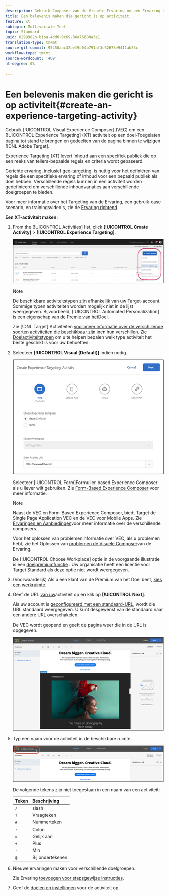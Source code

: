 ```yaml
---
description: Gebruik Composer van de Visuele Ervaring om een Ervaring tot stand te brengen richtend (XT) activiteit op een doel-Toegelaten pagina en om gedeelten van de pagina binnen Adobe Target te wijzigen.
title: Een belevenis maken die gericht is op activiteit
feature: xt
subtopic: Multivariate Test
topic: Standard
uuid: 6299982b-b1ba-4dd0-9c69-36a76680a3e1
translation-type: tm+mt
source-git-commit: 95450abc32be19d04b791af3c62673e9411ab53c
workflow-type: tm+mt
source-wordcount: '409'
ht-degree: 0%

---
```



# Een belevenis maken die gericht is op activiteit{#create-an-experience-targeting-activity}

Gebruik [!UICONTROL Visual Experience Composer] (VEC) om een [!UICONTROL Experience Targeting] (XT) activiteit op een doel-Toegelaten pagina tot stand te brengen en gedeelten van de pagina binnen te wijzigen [!DNL Adobe Target].

Experience Targeting (XT) levert inhoud aan een specifiek publiek die op een reeks van tellers-bepaalde regels en criteria wordt gebaseerd.

Gerichte ervaring, inclusief [geo-targeting](/help/c-target/c-audiences/c-target-rules/geo.md), is nuttig voor het definiëren van regels die een specifieke ervaring of inhoud voor een bepaald publiek als doel hebben. Verschillende regels kunnen in een activiteit worden gedefinieerd om verschillende inhoudvariaties aan verschillende doelgroepen te bieden.

Voor meer informatie over het Targeting van de Ervaring, een gebruik-case scenario, en trainingsvideo&#39;s, zie de [Ervaring richtend](/help/c-activities/t-experience-target/experience-target.md).

**Een XT-activiteit maken:**

1. From the [!UICONTROL Activities] list, click **[!UICONTROL Create Activity]** > **[!UICONTROL Experience Targeting]**.

   ![Activiteit maken > Gericht op ervaring](/help/c-activities/t-experience-target/t-xt-create/assets/xt_select-1.png)

   >[!NOTE]
   >
   >De beschikbare activiteitstypen zijn afhankelijk van uw Target-account. Sommige typen activiteiten worden mogelijk niet in de lijst weergegeven. Bijvoorbeeld, [!UICONTROL Automated Personalization] is een eigenschap [van de Premie van het](/help/c-intro/intro.md#premium)Doel.
   >
   >Zie [!DNL Target] Activiteiten [voor meer informatie over de verschillende soorten activiteiten die beschikbaar zijn in](/help/c-activities/activities.md#concept_D317A95A1AB54674BA7AB65C7985BA03)en hun verschillen. Zie [Doelactiviteitstypen](/help/c-activities/target-activities-guide.md) om u te helpen bepalen welk type activiteit het beste geschikt is voor uw behoeften.

1. Selecteer **[!UICONTROL Visual (Default)]** indien nodig.

   ![Het dialoogvenster Activiteit bij gerichte ervaring maken](/help/c-activities/t-experience-target/t-xt-create/assets/form_url-new.png)

   Selecteer [!UICONTROL Form]Formulier-based Experience Composer als u liever wilt gebruiken. Zie [Form-Based Experience Composer](/help/c-experiences/form-experience-composer.md) voor meer informatie.

   >[!NOTE]
   >
   >Naast de VEC en Form-Based Experience Composer, biedt Target de Single Page Application VEC en de VEC voor Mobile Apps. Zie [Ervaringen en Aanbiedingen](/help/c-experiences/experiences.md)voor meer informatie over de verschillende composers.
   >
   >Voor het oplossen van problemeninformatie over VEC, als u problemen hebt, zie het Oplossen van [problemen de Visuele Composer](/help/c-experiences/c-visual-experience-composer/r-troubleshoot-composer/troubleshoot-composer.md)van de Ervaring.
   >
   >De [!UICONTROL Choose Workplace] optie in de voorgaande illustratie is een [doelpremiumfunctie](/help/c-intro/intro.md) . Uw organisatie heeft een licentie voor Target Standard als deze optie niet wordt weergegeven.

1. (Voorwaardelijk) Als u een klant van de Premium van het Doel bent, [kies een werkruimte](/help/administrating-target/c-user-management/property-channel/property-channel.md).

1. Geef de URL [van uw](/help/c-activities/t-experience-target/t-xt-create/xt-activity-url.md#concept_D28549AAA0A14E3BB5F05F32BE8ABC90)activiteit op en klik op **[!UICONTROL Next]**.

   Als uw account is [geconfigureerd met een standaard-URL](/help/administrating-target/visual-experience-composer-set-up.md), wordt die URL standaard weergegeven. U kunt desgewenst van de standaard naar een andere URL overschakelen.

   De VEC wordt geopend en geeft de pagina weer die in de URL is opgegeven.

   ![Gerichte ervaring binnen de VEC](/help/c-activities/t-experience-target/t-xt-create/assets/xt-in-vec.png)

1. Typ een naam voor de activiteit in de beschikbare ruimte.

   ![Naamveld](/help/c-activities/t-experience-target/t-xt-create/assets/xt_name-new.png)

   De volgende tekens zijn niet toegestaan in een naam van een activiteit:

   | Teken | Beschrijving |
   |--- |--- |
   | `/` | slash |
   | `?` | Vraagteken |
   | `#` | Nummerteken |
   | `:` | Colon |
   | `=` | Gelijk aan |
   | `+` | Plus |
   | `-` | Min |
   | `@` | Bij ondertekenen |

1. Nieuwe ervaringen maken voor verschillende doelgroepen.

   Zie Ervaring [toevoegen voor stapsgewijze instructies](/help/c-activities/t-experience-target/t-xt-create/xt-add-experience.md).

1. Geef de [doelen en instellingen](/help/c-activities/t-experience-target/t-xt-create/xt-goals-and-settings.md#reference_B25389FD6F3A4989801E740364B089CC) voor de activiteit op.